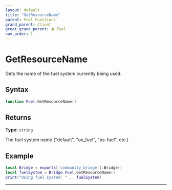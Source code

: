 ```yaml
---
layout: default
title: "GetResourceName"
parent: Fuel Functions
grand_parent: Client
great_grand_parent: ⛽ Fuel
nav_order: 1
---
```


# GetResourceName
Gets the name of the fuel system currently being used.

## Syntax

```lua
function Fuel.GetResourceName()
```

## Returns

**Type:** `string`  

The fuel system name ("default", "ox_fuel", "ps-fuel", etc.)

## Example

```lua
local Bridge = exports['community_bridge']:Bridge()
local fuelSystem = Bridge.Fuel.GetResourceName()
print("Using fuel system: " .. fuelSystem)
```

---